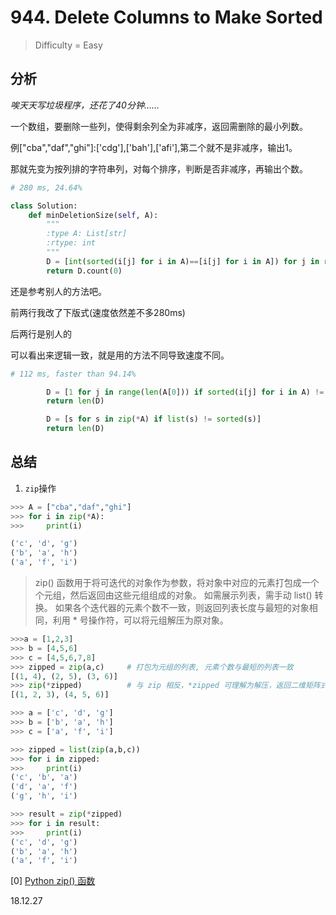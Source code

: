 # 944. Delete Columns to Make Sorted
> Difficulty = Easy
## 分析
*唉天天写垃圾程序，还花了40分钟……*

一个数组，要删除一些列，使得剩余列全为非减序，返回需删除的最小列数。

例["cba","daf","ghi"]:['cdg'],['bah'],['afi'],第二个就不是非减序，输出1。

那就先变为按列排的字符串列，对每个排序，判断是否非减序，再输出个数。

```python
# 280 ms, 24.64%

class Solution:
	def minDeletionSize(self, A):
		"""
		:type A: List[str]
		:rtype: int
		"""
		D = [int(sorted(i[j] for i in A)==[i[j] for i in A]) for j in range(len(A[0]))]
		return D.count(0)
```

还是参考别人的方法吧。

前两行我改了下版式(速度依然差不多280ms)

后两行是别人的

可以看出来逻辑一致，就是用的方法不同导致速度不同。

```python
# 112 ms, faster than 94.14%

		D = [1 for j in range(len(A[0])) if sorted(i[j] for i in A) != [i[j] for i in A]]
		return len(D)

		D = [s for s in zip(*A) if list(s) != sorted(s)]
		return len(D)
```

## 总结

1. `zip`操作
```python
>>> A = ["cba","daf","ghi"]
>>> for i in zip(*A):
>>> 	print(i)

('c', 'd', 'g')
('b', 'a', 'h')
('a', 'f', 'i')
```

> zip() 函数用于将可迭代的对象作为参数，将对象中对应的元素打包成一个个元组，然后返回由这些元组组成的对象。
> 如需展示列表，需手动 list() 转换。
> 如果各个迭代器的元素个数不一致，则返回列表长度与最短的对象相同，利用 * 号操作符，可以将元组解压为原对象。

```python
>>>a = [1,2,3]
>>> b = [4,5,6]
>>> c = [4,5,6,7,8]
>>> zipped = zip(a,c)     # 打包为元组的列表, 元素个数与最短的列表一致
[(1, 4), (2, 5), (3, 6)]
>>> zip(*zipped)          # 与 zip 相反，*zipped 可理解为解压，返回二维矩阵式
[(1, 2, 3), (4, 5, 6)]

>>> a = ['c', 'd', 'g']
>>> b = ['b', 'a', 'h']
>>> c = ['a', 'f', 'i']

>>> zipped = list(zip(a,b,c))
>>> for i in zipped:
>>> 	print(i)
('c', 'b', 'a')
('d', 'a', 'f')
('g', 'h', 'i')

>>> result = zip(*zipped)
>>> for i in result:
>>> 	print(i)
('c', 'd', 'g')
('b', 'a', 'h')
('a', 'f', 'i')
```

[0] [Python zip() 函数](http://www.runoob.com/python/python-func-zip.html)

18.12.27
